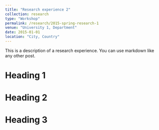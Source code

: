 ```yaml
---
title: "Research experience 2"
collection: research
type: "Workshop"
permalink: /research/2015-spring-research-1
venue: "University 1, Department"
date: 2015-01-01
location: "City, Country"
---
```


This is a description of a research experience. You can use markdown like any other post.

Heading 1
======

Heading 2
======

Heading 3
======

